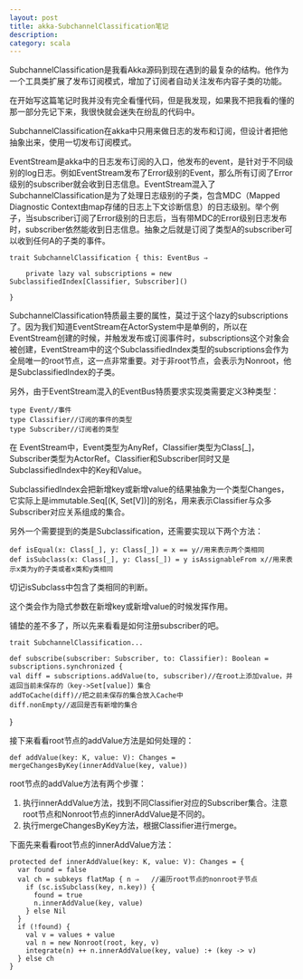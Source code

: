 ```yaml
---
layout: post
title: akka-SubchannelClassification笔记
description: 
category: scala
---
```

SubchannelClassification是我看Akka源码到现在遇到的最复杂的结构。他作为一个工具类扩展了发布订阅模式，增加了订阅者自动关注发布内容子类的功能。

在开始写这篇笔记时我并没有完全看懂代码，但是我发现，如果我不把我看的懂的那一部分先记下来，我很快就会迷失在纷乱的代码中。

SubchannelClassification在akka中只用来做日志的发布和订阅，但设计者把他抽象出来，使用一切发布订阅模式。

EventStream是akka中的日志发布订阅的入口，他发布的event，是针对于不同级别的log日志。例如EventStream发布了Error级别的Event，那么所有订阅了Error级别的subscriber就会收到日志信息。EventStream混入了SubchannelClassification是为了处理日志级别的子类，包含MDC（Mapped Diagnostic Context由map存储的日志上下文诊断信息）的日志级别。举个例子，当subscriber订阅了Error级别的日志后，当有带MDC的Error级别日志发布时，subscriber依然能收到日志信息。抽象之后就是订阅了类型A的subscriber可以收到任何A的子类的事件。

	trait SubchannelClassification { this: EventBus ⇒
		
		private lazy val subscriptions = new SubclassifiedIndex[Classifier, Subscriber]()
	
	}


SubchannelClassification特质最主要的属性，莫过于这个lazy的subscriptions了。因为我们知道EventStream在ActorSystem中是单例的，所以在EventStream创建的时候，并触发发布或订阅事件时，subscriptions这个对象会被创建，EventStream中的这个SubclassifiedIndex类型的subscriptions会作为全局唯一的root节点，这一点非常重要。对于非root节点，会表示为Nonroot，他是SubclassifiedIndex的子类。

另外，由于EventStream混入的EventBus特质要求实现类需要定义3种类型：

	type Event//事件
	type Classifier//订阅的事件的类型
    type Subscriber//订阅者的类型

在	EventStream中，Event类型为AnyRef，Classifier类型为Class[_]，Subscriber类型为ActorRef。Classifier和Subscriber同时又是SubclassifiedIndex中的Key和Value。

SubclassifiedIndex会把新增key或新增value的结果抽象为一个类型Changes，它实际上是immutable.Seq[(K, Set[V])]的别名，用来表示Classifier与众多Subscriber对应关系组成的集合。

另外一个需要提到的类是Subclassification，还需要实现以下两个方法：

	def isEqual(x: Class[_], y: Class[_]) = x == y//用来表示两个类相同
    def isSubclass(x: Class[_], y: Class[_]) = y isAssignableFrom x//用来表示x类为y的子类或者x类和y类相同

切记isSubclass中包含了类相同的判断。

这个类会作为隐式参数在新增key或新增value的时候发挥作用。

铺垫的差不多了，所以先来看看是如何注册subscriber的吧。

	trait SubchannelClassification...

	def subscribe(subscriber: Subscriber, to: Classifier): Boolean = subscriptions.synchronized {
    val diff = subscriptions.addValue(to, subscriber)//在root上添加value，并返回当前未保存的（key->Set[value]）集合
    addToCache(diff)//把之前未保存的集合放入Cache中
    diff.nonEmpty//返回是否有新增的集合
  }

接下来看看root节点的addValue方法是如何处理的：

	def addValue(key: K, value: V): Changes = mergeChangesByKey(innerAddValue(key, value))

root节点的addValue方法有两个步骤：

 1. 执行innerAddValue方法，找到不同Classifier对应的Subscriber集合。注意root节点和Nonroot节点的innerAddValue是不同的。
 2. 执行mergeChangesByKey方法，根据Classifier进行merge。

下面先来看看root节点的innerAddValue方法：

	protected def innerAddValue(key: K, value: V): Changes = {
      var found = false
      val ch = subkeys flatMap { n ⇒   //遍历root节点的nonroot子节点
        if (sc.isSubclass(key, n.key)) {
          found = true
          n.innerAddValue(key, value)
        } else Nil
      }
      if (!found) {
        val v = values + value
        val n = new Nonroot(root, key, v)
        integrate(n) ++ n.innerAddValue(key, value) :+ (key -> v)
      } else ch
    }


									



	



